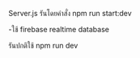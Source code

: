 Server.js 
รันโดยคำสั่ง npm run start:dev

-ใช้ firebase realtime database

รันปกติใช้ 
npm run dev 
